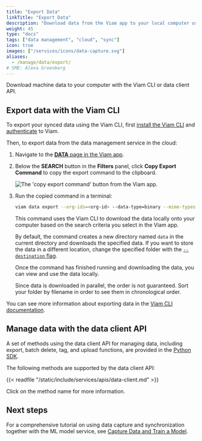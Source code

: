```yaml
---
title: "Export Data"
linkTitle: "Export Data"
description: "Download data from the Viam app to your local computer using the data client API or the Viam CLI."
weight: 45
type: "docs"
tags: ["data management", "cloud", "sync"]
icon: true
images: ["/services/icons/data-capture.svg"]
aliases:
  - /manage/data/export/
# SME: Alexa Greenberg
---
```


Download machine data to your computer with the Viam CLI or data client API.

## Export data with the Viam CLI

To export your synced data using the Viam CLI, first [install the Viam CLI](/cli/#install) and [authenticate](/cli/#authenticate) to Viam.

Then, to export data from the data management service in the cloud:

1. Navigate to the [**DATA** page in the Viam app](https://app.viam.com/data/view).
2. Below the **SEARCH** button in the **Filters** panel, click **Copy Export Command** to copy the export command to the clipboard.

   ![The 'copy export command' button from the Viam app.](/data/copy_command.png)

3. Run the copied command in a terminal:

   ```sh {class="command-line" data-prompt="$"}
   viam data export --org-ids=<org-id> --data-type=binary --mime-types=<mime types> --destination=.
   ```

   This command uses the Viam CLI to download the data locally onto your computer based on the search criteria you select in the Viam app.

   By default, the command creates a new directory named `data` in the current directory and downloads the specified data.
   If you want to store the data in a different location, change the specified folder with the [`--destination` flag](/cli/#named-arguments).

   Once the command has finished running and downloading the data, you can view and use the data locally.

   Since data is downloaded in parallel, the order is not guaranteed.
   Sort your folder by filename in order to see them in chronological order.

You can see more information about exporting data in the [Viam CLI documentation](/cli/#data).

## Manage data with the data client API

A set of methods using the data client API for managing data, including export, batch delete, tag, and upload functions, are provided in the [Python SDK](https://python.viam.dev).

The following methods are supported by the data client API:

{{< readfile "/static/include/services/apis/data-client.md" >}}

Click on the method name for more information.

## Next steps

For a comprehensive tutorial on using data capture and synchronization together with the ML model service, see [Capture Data and Train a Model](/tutorials/services/data-mlmodel-tutorial/).
